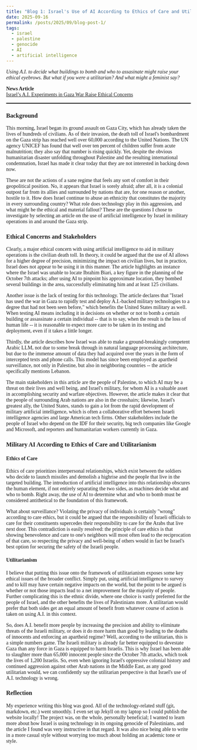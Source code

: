 ```yaml
---
title: "Blog 1: Israel's Use of AI According to Ethics of Care and Utilitarianism"
date: 2025-09-16
permalink: /posts/2025/09/blog-post-1/
tags:
  - israel
  - palestine
  - genocide
  - AI
  - artificial intelligence
---
```


<style>
	.serif, #serif, h1, h2, h3, h4, h5, h6, h7, h8, h9, p, meta {
		font-family: Georgia, "Times New Roman", Times, serif;
	}
</style>


*Using A.I. to decide what buildings to bomb and who to assasinate might raise your ethical eyebrows. But what if you were a utilitarian? And what might a feminist say?*

**News Article**  
[Israel’s A.I. Experiments in Gaza War Raise Ethical Concerns](https://www.nytimes.com/2025/04/25/technology/israel-gaza-ai.html)

<hr style="background-color: #000; border: none; height: 2px">

### Background
This morning, Israel began its ground assault on Gaza City, which has already taken the lives of hundreds of civilians. As of their invasion, the death toll of Israel's bombardment on the Gaza strip has reached well over 60,000 according to the United Nations. The UN agency UNICEF has found that well over ten percent of children suffer from acute malnutrition; they also say that number is rising quickly. Yet, despite the obvious humanitarian disaster unfolding throughout Palestine and the resulting international condemnation, Israel has made it clear today that they are not interested in backing down now.

These are not the actions of a sane regime that feels any sort of comfort in their geopolitical position. No, it appears that Israel is sorely afraid; after all, it is a colonial outpost far from its allies and surrounded by nations that are, for one reason or another, hostile to it. How does Israel continue to abuse an ethnicity that constitutes the majority in every surrounding country? What role does technology play in this aggression, and what might be the ethical and material fallout? These are the questions I chose to investigate by selecting an article on the use of artificial intelligence by Israel in military operations in and around the Gaza strip.

### Ethical Concerns and Stakeholders
Clearly, a major ethical concern with using artificial intelligence to aid in military operations is the civilian death toll. In theory, it could be argued that the use of AI allows for a higher degree of precision, minimizing the impact on civilian lives, but in practice, Israel does not appear to be using it in this manner. The article highlights an instance where the Israel was unable to locate Ibrahim Biari, a key figure in the planning of the October 7th attacks; after using AI to pinpoint his approximate location, they bombed several buildings in the area, successfully eliminating him and at least 125 civilians. 

Another issue is the lack of testing for this technology. The article declares that "Israel has used the war in Gaza to rapidly test and deploy A.I.-backed military technologies to a degree that had not been seen before," which benefits the United States military as well. When testing AI means including it in decisions on whether or not to bomb a certain building or assassinate a certain individual -- that is to say, when the result is the loss of human life -- it is reasonable to expect more care to be taken in its testing and deployment, even if it takes a little longer.

Thirdly, the article describes how Israel was able to make a ground-breakingly competent Arabic LLM, not due to some break through in natural language processing architecture, but due to the immense amount of data they had acquired over the years in the form of intercepted texts and phone calls. This model has since been employed as apartheid surveillance, not only in Palestine, but also in neighboring countries -- the article specifically mentions Lebanon.

The main stakeholders in this article are the people of Palestine, to which AI may be a threat on their lives and well being, and Israel's military, for whom AI is a valuable asset in accomplishing security and warfare objectives. However, the article makes it clear that the people of surrounding Arab nations are also in the crosshairs; likewise, Israel's greatest ally, the United States, stands to gain a lot from the rapid development of military artificial intelligence, which is often a collaborative effort between Israeli intelligence agencies and large American tech firms. Other stakeholders include the people of Israel who depend on the IDF for their security, big tech companies like Google and Microsoft, and reporters and humanitarian workers currently in Gaza.

### Military AI According to Ethics of Care and Utilitarianism

#### Ethics of Care
Ethics of care prioritizes interpersonal relationships, which exist between the soldiers who decide to launch missiles and demolish a highrise and the people that live in the targeted building. The introduction of artificial intelligence into this relationship obscures the human element, if not entirely separating the two sides, as machines decide what and who to bomb. Right away, the use of AI to determine what and who to bomb must be considered antithetical to the foundation of this framework. 

What about surveillance? Violating the privacy of individuals is certainly "wrong" according to care ethics, but it could be argued that the responsibility of Israeli officials to care for their constituents supercedes their responsibility to care for the Arabs that live next door. This contradiction is easily resolved: the principle of care ethics is that showing benevolence and care to one's neighbors will most often lead to the reciprocation of that care, so respecting the privacy and well-being of others would in fact be Israel's best option for securing the safety of the Israeli people. 

#### Utilitarianism
I believe that putting this issue onto the framework of utilitarianism exposes some key ethical issues of the broader conflict. Simply put, using artificial intelligence to survey and to kill may have certain negative impacts on the world, but the point to be argued is whether or not those impacts lead to a net improvement for the majority of people. Further complicating this is the ethnic divide, where one choice is vastly preferred for the people of Israel, and the other benefits the lives of Palestinians more. A utilitarian would prefer that both sides get an equal amount of benefit from whatever course of action is taken on using A.I. in this context. 

So, does A.I. benefit more people by increasing the precision and ability to eliminate threats of the Israeli military, or does it do more harm than good by leading to the deaths of innocents and enforcing an apartheid regime? Well, according to the utilitarian, this is a simple numbers game. The Israeli military is already far better equipped to devestate Gaza than any force in Gaza is equipped to harm Israelis. This is why Israel has been able to slaughter more than 65,000 innocent people since the October 7th attacks, which took the lives of 1,200 Israelis. So, even when ignoring Israel's oppressive colonial history and continued aggression against other Arab nations in the Middle East, as any good utilitarian would, we can confidently say the utilitarian perspective is that Israel's use of A.I. technology is wrong.

### Reflection
My experience writing this blog was good. All of the technology-related stuff (git, markdown, etc.) went smoothly. I even set up Jekyll on my laptop so I could publish the website locally! The project was, on the whole, personally beneficial; I wanted to learn more about how Israel is using technology in its ongoing genocide of Palestinians, and the article I found was very instructive in that regard. It was also nice being able to write in a more casual style without worrying too much about holding an academic tone or style.